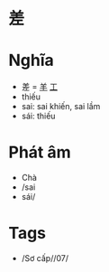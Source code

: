 # 差

# Nghĩa
* 差 = [羊](羊.md) [工](工.md)
* thiếu
* sai: sai khiến, sai lầm
* sái: thiếu

# Phát âm
* Chà
*  /sai
*  sái/

# Tags
* /Sơ cấp//07/

<script>window.HANZI_FIELD='差';</script>
